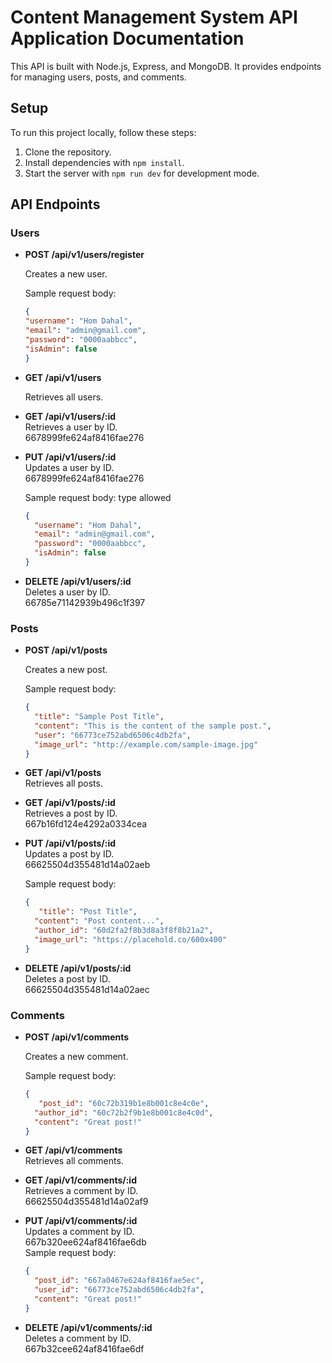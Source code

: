 # Content Management System API Application Documentation

This API is built with Node.js, Express, and MongoDB. It provides endpoints for managing users, posts, and comments.

## Setup

To run this project locally, follow these steps:

1. Clone the repository.
2. Install dependencies with `npm install`.
3. Start the server with `npm run dev` for development mode.

## API Endpoints

### Users

- **POST /api/v1/users/register**

  Creates a new user.

  Sample request body:
  ```json
  {
  "username": "Hom Dahal",
  "email": "admin@gmail.com",
  "password": "0000aabbcc",
  "isAdmin": false
  }
  ```

- **GET /api/v1/users**

  Retrieves all users.

- **GET /api/v1/users/:id** <br>
  Retrieves a user by ID. <br>
  6678999fe624af8416fae276 <br>

- **PUT /api/v1/users/:id** <br>
  Updates a user by ID. <br>
  6678999fe624af8416fae276 <br>

  Sample request body: type allowed 
  ```json
  {
    "username": "Hom Dahal",
    "email": "admin@gmail.com",
    "password": "0000aabbcc",
    "isAdmin": false
  }
  ```

- **DELETE /api/v1/users/:id** <br>
  Deletes a user by ID. <br>
  66785e71142939b496c1f397 <br>

### Posts

- **POST /api/v1/posts** <br>

  Creates a new post.

  Sample request body:
  ```json
  {
    "title": "Sample Post Title",
    "content": "This is the content of the sample post.",
    "user": "66773ce752abd6506c4db2fa",
    "image_url": "http://example.com/sample-image.jpg"
  }
  ```

- **GET /api/v1/posts** <br>
  Retrieves all posts.

- **GET /api/v1/posts/:id** <br>
  Retrieves a post by ID. <br>
  667b16fd124e4292a0334cea <br>

- **PUT /api/v1/posts/:id** <br>
  Updates a post by ID. <br>
  66625504d355481d14a02aeb <br>

  Sample request body:
  ```json
  {
     "title": "Post Title",
    "content": "Post content...",
    "author_id": "60d2fa2f8b3d8a3f8f8b21a2",
    "image_url": "https://placehold.co/600x400"
  }
  ```

- **DELETE /api/v1/posts/:id** <br>
  Deletes a post by ID. <br>
  66625504d355481d14a02aec <br>

### Comments

- **POST /api/v1/comments**

  Creates a new comment.

  Sample request body:
  ```json
  {
     "post_id": "60c72b319b1e8b001c8e4c0e", 
    "author_id": "60c72b2f9b1e8b001c8e4c0d",  
    "content": "Great post!"
  }
  ```

- **GET /api/v1/comments** <br>
  Retrieves all comments. <br>

- **GET /api/v1/comments/:id** <br>
  Retrieves a comment by ID. <br>
  66625504d355481d14a02af9 <br>

- **PUT /api/v1/comments/:id** <br>
  Updates a comment by ID. <br>
    667b320ee624af8416fae6db <br>
  Sample request body: <br>
  ```json
  {
    "post_id": "667a0467e624af8416fae5ec", 
    "user_id": "66773ce752abd6506c4db2fa",  
    "content": "Great post!"
  }
  ```

- **DELETE /api/v1/comments/:id** <br>
  Deletes a comment by ID. <br>
  667b32cee624af8416fae6df 
